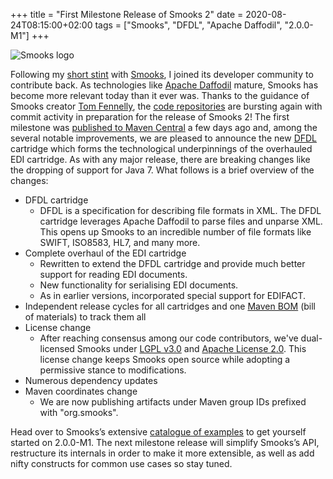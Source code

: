 +++
title = "First Milestone Release of Smooks 2"
date = 2020-08-24T08:15:00+02:00
tags = ["Smooks", "DFDL", "Apache Daffodil", "2.0.0-M1"]
+++

<img src="/images/smooks-logo.png" alt="Smooks logo" style="max-width:70%"/>

Following my [short stint](https://oncodesign.io/2014/09/16/the-trials-of-smooks/) with [Smooks](https://www.smooks.org/), I joined its developer community to contribute back. As technologies like [Apache 
Daffodil](https://daffodil.apache.org/) mature, Smooks has become more relevant today than it ever was. Thanks to the guidance of Smooks creator [Tom Fennelly](https://github.com/tfennelly), 
the [code repositories](https://github.com/smooks/) are bursting again with commit activity in preparation for the release of Smooks 2! The first milestone 
was [published to Maven Central](https://search.maven.org/search?q=org.smooks) a few days ago and, among the several notable improvements, we are pleased to announce the 
new [DFDL](https://en.wikipedia.org/wiki/Data_Format_Description_Language) cartridge which forms the technological underpinnings of the overhauled EDI cartridge. As with any major release, 
there are breaking changes like the dropping of support for Java 7. What follows is a brief overview of the changes:

* DFDL cartridge
    * DFDL is a specification for describing file formats in XML. The DFDL cartridge leverages Apache Daffodil to parse 
    files and unparse XML. This opens up Smooks to an incredible number of file formats like SWIFT, ISO8583, HL7, and many more.
* Complete overhaul of the EDI cartridge
    * Rewritten to extend the DFDL cartridge and provide much better support for reading EDI documents.
    * New functionality for serialising EDI documents.
    * As in earlier versions, incorporated special support for EDIFACT.
* Independent release cycles for all cartridges and one [Maven BOM](https://github.com/smooks/smooks-bom/tree/v2.0.0-M1) (bill of materials) to track them all
* License change
    * After reaching consensus among our code contributors, we've dual-licensed Smooks under [LGPL v3.0](https://choosealicense.com/licenses/lgpl-3.0/) and [Apache License 2.0](https://choosealicense.com/licenses/apache-2.0/). 
    This license change keeps Smooks open source while adopting a permissive stance to modifications.
* Numerous dependency updates
* Maven coordinates change
    * We are now publishing artifacts under Maven group IDs prefixed with "org.smooks".

Head over to Smooks’s extensive [catalogue of examples](https://github.com/smooks/smooks-examples/tree/v1.0.0) to get yourself started on 2.0.0-M1. The next milestone release 
will simplify Smooks’s API, restructure its internals in order to make it more extensible, as well as add nifty constructs 
for common use cases so stay tuned.
